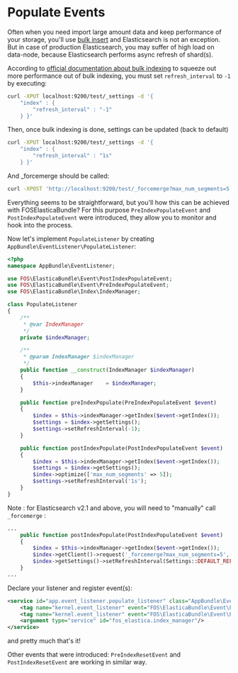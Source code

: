 Populate Events
===============

Often when you need import large amount data and keep performance of your storage,
you'll use [bulk insert](https://en.wikipedia.org/wiki/Bulk_insert) and Elasticsearch is not an exception.
But in case of production Elasticsearch, you may suffer of high load on data-node,
because Elasticsearch performs async refresh of shard(s).

According to [official documentation about bulk indexing](https://www.elastic.co/guide/en/elasticsearch/reference/current/indices-update-settings.html#bulk)
to squeeze out more performance out of bulk indexing, you must set `refresh_interval` to `-1` by executing:

```bash
curl -XPUT localhost:9200/test/_settings -d '{
    "index" : {
        "refresh_interval" : "-1"
    } }'
```

Then, once bulk indexing is done, settings can be updated (back to default)

```bash
curl -XPUT localhost:9200/test/_settings -d '{
    "index" : {
        "refresh_interval" : "1s"
    } }'
```

And _forcemerge should be called:

```bash
curl -XPOST 'http://localhost:9200/test/_forcemerge?max_num_segments=5'
```

Everything seems to be straightforward, but you'll how this can be achieved with FOSElasticaBundle?
For this purpose `PreIndexPopulateEvent` and `PostIndexPopulateEvent` were introduced, they allow you to monitor and hook into the process.

Now let's implement `PopulateListener` by creating `AppBundle\EventListener\PopulateListener`:

```php
<?php
namespace AppBundle\EventListener;

use FOS\ElasticaBundle\Event\PostIndexPopulateEvent;
use FOS\ElasticaBundle\Event\PreIndexPopulateEvent;
use FOS\ElasticaBundle\Index\IndexManager;

class PopulateListener
{
    /**
     * @var IndexManager
     */
    private $indexManager;

    /**
     * @param IndexManager $indexManager
     */
    public function __construct(IndexManager $indexManager)
    {
        $this->indexManager    = $indexManager;
    }

    public function preIndexPopulate(PreIndexPopulateEvent $event)
    {
        $index = $this->indexManager->getIndex($event->getIndex());
        $settings = $index->getSettings();
        $settings->setRefreshInterval(-1);
    }

    public function postIndexPopulate(PostIndexPopulateEvent $event)
    {
        $index = $this->indexManager->getIndex($event->getIndex());
        $settings = $index->getSettings();
        $index->optimize(['max_num_segments' => 5]);
        $settings->setRefreshInterval('1s');
    }
}
```

Note : for Elasticsearch v2.1 and above, you will need to "manually" call `_forcemerge` :

```php
...
    public function postIndexPopulate(PostIndexPopulateEvent $event)
    {
        $index = $this->indexManager->getIndex($event->getIndex());
        $index->getClient()->request('_forcemerge?max_num_segments=5', 'POST');
        $index->getSettings()->setRefreshInterval(Settings::DEFAULT_REFRESH_INTERVAL);
    }
...
```

Declare your listener and register event(s):

```xml
<service id="app.event_listener.populate_listener" class="AppBundle\EventListener\PopulateListener">
    <tag name="kernel.event_listener" event="FOS\ElasticaBundle\Event\PreIndexPopulateEvent" method="preIndexPopulate"/>
    <tag name="kernel.event_listener" event="FOS\ElasticaBundle\Event\PostIndexPopulateEvent" method="postIndexPopulate"/>
    <argument type="service" id="fos_elastica.index_manager"/>
</service>
```

and pretty much that's it!

Other events that were introduced: `PreIndexResetEvent` and `PostIndexResetEvent` are working in similar way.
